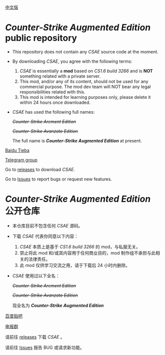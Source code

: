 [中文版](https://github.com/ltndkl/Counter-Strike-Augmented-Edition#counter-strike-augmented-edition-%E5%85%AC%E5%BC%80%E4%BB%93%E5%BA%93)

# _Counter-Strike Augmented Edition_ public repository
-   This repository does not contain any _CSAE_ source code at the moment.

-   By downloading _CSAE_, you agree with the following terms:
    1. _CSAE_ is essentially a **mod** based on _CS1.6 build 3266_ and is **NOT** something related with a private server.
    2. This mod, and/or any of its content, should not be used for any commercial purpose. The mod dev team will NOT bear any legal responsibilities related with this.
    3. This mod is intended for learning purposes only, please delete it within 24 hours once downloaded.

-   _CSAE_ has used the following full names:

    ~~_Counter-Strike Arcment Edition_~~

    ~~_Counter-Strike Avanzate Edition_~~

    The full name is **_Counter-Strike Augmented Edition_** at present.

[Baidu Tieba](https://tieba.baidu.com/csae)

[Telegram group](https://t.me/joinchat/JNYAMw3FyuWw81pHaG07JA)

Go to [releases](https://github.com/ltndkl/Counter-Strike-Augmented-Edition/releases) to download _CSAE_.

Go to [Issues](https://github.com/ltndkl/Counter-Strike-Augmented-Edition/issues) to report bugs or request new features.

# _Counter-Strike Augmented Edition_ 公开仓库
-   本仓库目前不包含任何 _CSAE_ 源码。

-   下载 _CSAE_ 代表你同意以下内容：
    1. _CSAE_ 本质上是基于 _CS1.6 build 3266_ 的 mod，与私服无关。
    2. 禁止将此 mod 和/或其内容用于任何商业目的，mod 制作组不承担与此相关的法律责任。
    3. 此 mod 仅供学习交流之用，请于下载后 24 小时内删除。

-   _CSAE_ 使用过以下全名：

    ~~_Counter-Strike Arcment Edition_~~

    ~~_Counter-Strike Avanzate Edition_~~

    现全名为 **_Counter-Strike Augmented Edition_**


[百度贴吧](https://tieba.baidu.com/csae)

[电报群](https://t.me/joinchat/JNYAMw3FyuWw81pHaG07JA)

请前往 [releases](https://github.com/ltndkl/Counter-Strike-Augmented-Edition/releases) 下载 _CSAE_ 。

请前往 [Issues](https://github.com/ltndkl/Counter-Strike-Augmented-Edition/issues) 报告 BUG 或请求新功能。
